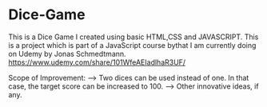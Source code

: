 # Dice-Game

This is a Dice Game I created using basic HTML,CSS and JAVASCRIPT. This is a project which is part of a JavaScript course bythat I am currently doing on Udemy by Jonas Schmedtmann.
https://www.udemy.com/share/101WfeAEIadlhaR3UF/

Scope of Improvement:
--> Two dices can be used instead of one. In that case, the target score can be increased to 100.
--> Other innovative ideas, if any.

